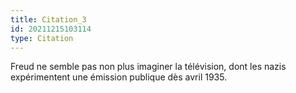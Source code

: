 ```yaml
---
title: Citation_3
id: 20211215103114
type: Citation
---
```


Freud ne semble pas non plus imaginer la télévision, dont les nazis expérimentent une émission publique dès avril 1935.
